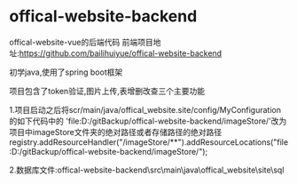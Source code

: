 # offical-website-backend
 offical-website-vue的后端代码
 前端项目地址:https://github.com/bailihuiyue/offical-website-backend

初学java,使用了spring boot框架

项目包含了token验证,图片上传,表增删改查三个主要功能

1.项目启动之后将scr/main/java/offical_website.site/config/MyConfiguration的如下代码中的
'file:D:/gitBackup/offical-website-backend/imageStore/'改为项目中imageStore文件夹的绝对路径或者存储路径的绝对路径
registry.addResourceHandler("/imageStore/**").addResourceLocations("file:D:/gitBackup/offical-website-backend/imageStore/");

2.数据库文件:offical-website-backend\src\main\java\offical_website\site\sql